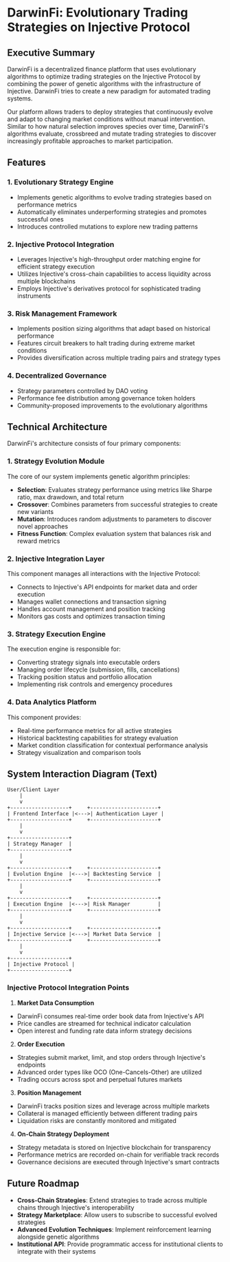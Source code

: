 # DarwinFi: Evolutionary Trading Strategies on Injective Protocol

## Executive Summary

DarwinFi is a decentralized finance platform that uses evolutionary algorithms to optimize trading strategies on the Injective Protocol by combining the power of genetic algorithms with the infrastructure of Injective. DarwinFi tries to create a new paradigm for automated trading systems.

Our platform allows traders to deploy strategies that continuously evolve and adapt to changing market conditions without manual intervention. Similar to how natural selection improves species over time, DarwinFi's algorithms evaluate, crossbreed and mutate trading strategies to discover increasingly profitable approaches to market participation.

## Features

### 1. Evolutionary Strategy Engine
- Implements genetic algorithms to evolve trading strategies based on performance metrics
- Automatically eliminates underperforming strategies and promotes successful ones
- Introduces controlled mutations to explore new trading patterns

### 2. Injective Protocol Integration
- Leverages Injective's high-throughput order matching engine for efficient strategy execution
- Utilizes Injective's cross-chain capabilities to access liquidity across multiple blockchains
- Employs Injective's derivatives protocol for sophisticated trading instruments

### 3. Risk Management Framework
- Implements position sizing algorithms that adapt based on historical performance
- Features circuit breakers to halt trading during extreme market conditions
- Provides diversification across multiple trading pairs and strategy types

### 4. Decentralized Governance
- Strategy parameters controlled by DAO voting
- Performance fee distribution among governance token holders
- Community-proposed improvements to the evolutionary algorithms

## Technical Architecture

DarwinFi's architecture consists of four primary components:

### 1. Strategy Evolution Module
The core of our system implements genetic algorithm principles:
- **Selection**: Evaluates strategy performance using metrics like Sharpe ratio, max drawdown, and total return
- **Crossover**: Combines parameters from successful strategies to create new variants
- **Mutation**: Introduces random adjustments to parameters to discover novel approaches
- **Fitness Function**: Complex evaluation system that balances risk and reward metrics

### 2. Injective Integration Layer
This component manages all interactions with the Injective Protocol:
- Connects to Injective's API endpoints for market data and order execution
- Manages wallet connections and transaction signing
- Handles account management and position tracking
- Monitors gas costs and optimizes transaction timing

### 3. Strategy Execution Engine
The execution engine is responsible for:
- Converting strategy signals into executable orders
- Managing order lifecycle (submission, fills, cancellations)
- Tracking position status and portfolio allocation
- Implementing risk controls and emergency procedures

### 4. Data Analytics Platform
This component provides:
- Real-time performance metrics for all active strategies
- Historical backtesting capabilities for strategy evaluation
- Market condition classification for contextual performance analysis
- Strategy visualization and comparison tools

## System Interaction Diagram (Text)

```
User/Client Layer
    |
    v
+-------------------+     +----------------------+
| Frontend Interface |<--->| Authentication Layer |
+-------------------+     +----------------------+
    |
    v
+-------------------+
| Strategy Manager  |
+-------------------+
    |
    v
+-------------------+     +----------------------+
| Evolution Engine  |<--->| Backtesting Service  |
+-------------------+     +----------------------+
    |
    v
+-------------------+     +----------------------+
| Execution Engine  |<--->| Risk Manager         |
+-------------------+     +----------------------+
    |
    v
+-------------------+     +----------------------+
| Injective Service |<--->| Market Data Service  |
+-------------------+     +----------------------+
    |
    v
+-------------------+
| Injective Protocol |
+-------------------+
```

### Injective Protocol Integration Points

1. **Market Data Consumption**
- DarwinFi consumes real-time order book data from Injective's API
- Price candles are streamed for technical indicator calculation
- Open interest and funding rate data inform strategy decisions

2. **Order Execution**
- Strategies submit market, limit, and stop orders through Injective's endpoints
- Advanced order types like OCO (One-Cancels-Other) are utilized
- Trading occurs across spot and perpetual futures markets

3. **Position Management**
- DarwinFi tracks position sizes and leverage across multiple markets
- Collateral is managed efficiently between different trading pairs
- Liquidation risks are constantly monitored and mitigated

4. **On-Chain Strategy Deployment**
- Strategy metadata is stored on Injective blockchain for transparency
- Performance metrics are recorded on-chain for verifiable track records
- Governance decisions are executed through Injective's smart contracts

## Future Roadmap

- **Cross-Chain Strategies**: Extend strategies to trade across multiple chains through Injective's interoperability
- **Strategy Marketplace**: Allow users to subscribe to successful evolved strategies
- **Advanced Evolution Techniques**: Implement reinforcement learning alongside genetic algorithms
- **Institutional API**: Provide programmatic access for institutional clients to integrate with their systems

